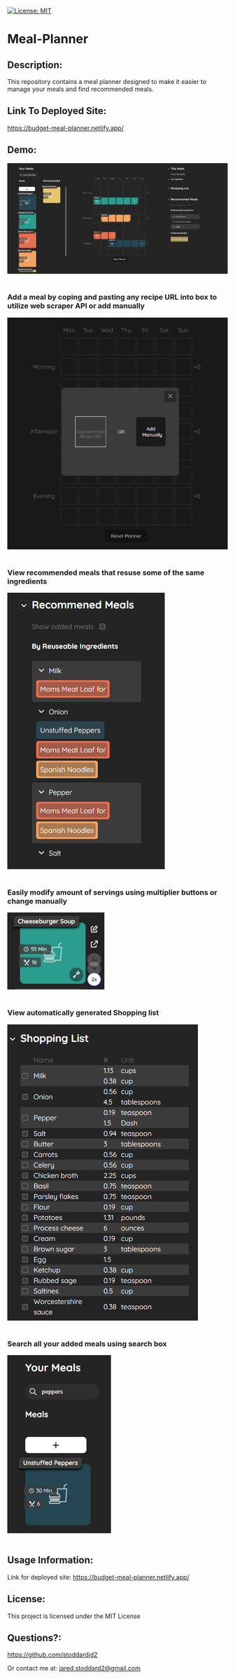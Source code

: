 [![License: MIT](https://img.shields.io/badge/License-MIT-yellow.svg)](https://opensource.org/licenses/MIT)

# Meal-Planner

## Description: 
This repository contains a meal planner designed to make it easier to manage your meals and find recommended meals.

## Link To Deployed Site:
https://budget-meal-planner.netlify.app/

## Demo:
![Demo 1](/Demo-Images/Meal-Planner-Demo.png?raw=true)
<br/><br/>

### Add a meal by coping and pasting any recipe URL into box to utilize web scraper API or add manually
![Demo 3](/Demo-Images/Meal-Planner-Demo3.png?raw=true)
<br/><br/>

### View recommended meals that resuse some of the same ingredients
![Demo 6](/Demo-Images/Meal-Planner-Demo6.png?raw=true)
<br/><br/>

### Easily modify amount of servings using multiplier buttons or change manually
![Demo 5](/Demo-Images/Meal-Planner-Demo5.png?raw=true)
<br/><br/>

### View automatically generated Shopping list
![Demo 2](/Demo-Images/Meal-Planner-Demo2.png?raw=true)
<br/><br/>

### Search all your added meals using search box
![Demo 4](/Demo-Images/Meal-Planner-Demo4.png?raw=true)
<br/><br/>

## Usage Information: 
Link for deployed site:
https://budget-meal-planner.netlify.app/

## License: 
This project is licensed under the MIT License 
## Questions?: 
https://github.com/stoddardjd2

Or contact me at: jared.stoddard2@gmail.com
